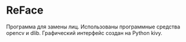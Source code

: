 # ReFace

Программа для замены лиц. Использованы программные средства opencv и dlib.
Графический интерфейс создан на Python kivy.

